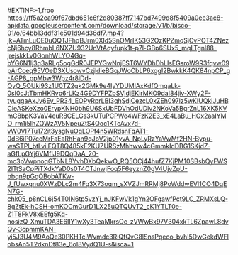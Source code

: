#EXTINF:-1,froo
https://ff5a2ea99f67dbd651c6f2d80387ff7147bd7499d8f5409a0ee3ac8-apidata.googleusercontent.com/download/storage/v1/b/bisco-01/o/64bb13ddf31e501d94d36df7.mp4?jk=ATmLuOE0uQQTJFhqBJrm0XId5SnOMrIK53G2OzKPZmqSjCvPOT4ZNezcNj6hcy8RhmbL6NXZU932UnVtAqyfupk1t-p7l-GBp6SUx5_mqLTgnl88-jrejskkLv0GonhWLYO4Gq-bYG6N1lj3q3aRLg5ogGdR0JEPYGwNnjEST6WYDhDhLlsEGsroW9R3fqvw09pArCceq95VOeD3XUsowvCzjldieBGqJWoCbLP6xggI2BwkkK4QK84npCP_g-AGP8_ppMbw3Wpz4r8iDd-OyQ_5OUki93z1U0TZ2gk2GMk9e4IyYDUMlAxKdfQmgaLk-0sI0cJtTbmHKRvp6rLKz4G9DYFPZbSVjdjEKirMKO9daI84jiv-XWy2F-tyuggaAxJv6Ev_PR34_EOPyRprLBI3qhSdjCezcL0xZEh097lz5wKIUQkiJuHBCleASKeXzo0ErypKNH0bh9U6SxUbFDVhOdUDlv2NKoVa5BgrZnL16XK5KVmC8bpK3VaV4euR8CELGs3kUTuPCPWe4WFzK2E3_xE4LaBu_HGx2aaIYMO_rm1i5IhZQWzAV5NpeuZtS4Qoc1KTcAvx7d-vW0VI7Tu172it3ysgNuOqLOPf4n5WRdsnFqAT1-0dB6iP07ccMrFaEaRhHan9qJbV2jp01yvA_NpLyRzYaVwMf2HN-Bypu-waSTPl_btLviIFQT8Q485kF2KUZURSzMhhww4cGmmkIdDBG1SKjdZ-aGfLpGYj6VMflJ9DQqDaA_20-mc3pVwpnoqGTbNL8YvhDXbQekwO_RQ5OCj44hufZ7KjPM10SBsbQyFWS2ITtSaCpPiTXdkYaD0s0T4CTJnwjFoq5F6eyznZ0gV4UjvZpU-bbqn9pGqQBobATKw-J_fUwxqnu0XWzDLc2m4Fq3X73oqm_sXVZJmRRMj8PoWddwEVI1CO4DqEN7G-chk05_p8nCL6j54T0IN6tp5vzYj_nJKFwVk1gYn2OFgawfPct9LC_ZRMXsLQ-8gZtEk-hCSH-omKOCmGurD1LX25uQTQUvT2_cK1YTLT0e-Z1T8FkV8xEEfg5Kq-nosizQ_XmuTDA3E6IlY1wXy3TeaMkrsOc_zVWwBx97V304xkTL6ZpawL8dvQv-3cpmmKAN-yi5J3U4M9AoQe30PKHTciWvmdc3RiQfQvG8lSnsPqeco_bvhI5DwGekdWFlobsAn5T2dknDt83e_6oI8VydQ1U-s&isca=1

